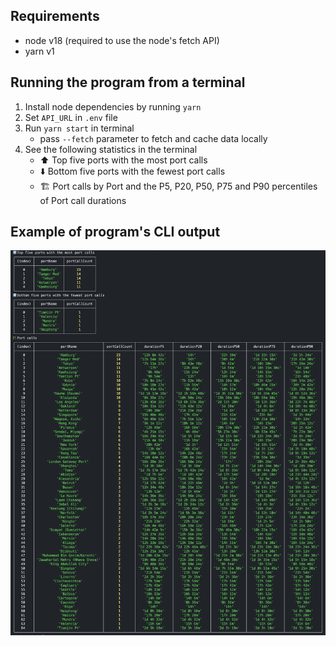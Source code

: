 ## Requirements
* node v18 (required to use the node's fetch API)
* yarn v1

## Running the program from a terminal
1. Install node dependencies by running `yarn`
2. Set `API_URL` in `.env` file
3. Run `yarn start` in terminal 
    * pass `--fetch` parameter to fetch and cache data locally
4. See the following statistics in the terminal
    * ⬆️ Top five ports with the most port calls
    * ⬇️ Bottom five ports with the fewest port calls
    * 🏗️ Port calls by Port and the P5, P20, P50, P75 and P90 percentiles of Port call durations

## Example of program's CLI output
![](https://github.com/AndrejsAbrickis/ab-portbee/blob/main/.github/assets/Screenshot%202023-02-19%20at%2012.00.47.png?raw=true)
